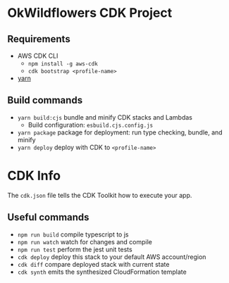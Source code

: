 # OkWildflowers CDK Project

## Requirements

- AWS CDK CLI
  - `npm install -g aws-cdk`
  - `cdk bootstrap <profile-name>`
- [yarn](https://yarnpkg.com/getting-started/install)

## Build commands

- `yarn build:cjs` bundle and minify CDK stacks and Lambdas
  - Build configuration: `esbuild.cjs.config.js`
- `yarn package` package for deployment: run type checking, bundle, and minify
- `yarn deploy` deploy with CDK to `<profile-name>`

# CDK Info

The `cdk.json` file tells the CDK Toolkit how to execute your app.

## Useful commands

- `npm run build` compile typescript to js
- `npm run watch` watch for changes and compile
- `npm run test` perform the jest unit tests
- `cdk deploy` deploy this stack to your default AWS account/region
- `cdk diff` compare deployed stack with current state
- `cdk synth` emits the synthesized CloudFormation template
